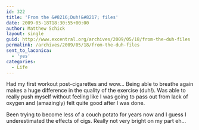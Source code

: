 ```yaml
---
id: 322
title: 'From the &#8216;Duh!&#8217; files'
date: 2009-05-18T18:30:55+00:00
author: Matthew Schick
layout: single
guid: http://www.excentral.org/archives/2009/05/18/from-the-duh-files
permalink: /archives/2009/05/18/from-the-duh-files
sent_to_laconica:
  - 'yes'
categories:
  - Life
---
```

Had my first workout post-cigarettes and wow... Being able to breathe again makes a huge difference in the quality of the exercise (duh!).  Was able to really push myself without feeling like I was going to pass out from lack of oxygen and (amazingly) felt quite good after I was done.

Been trying to become less of a couch potato for years now and I guess I underestimated the effects of cigs.  Really not very bright on my part eh...
